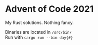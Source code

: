 # Advent of Code 2021

My Rust solutions. Nothing fancy.

Binaries are located in `/src/bin/`  
Run with `cargo run --bin day{#}`